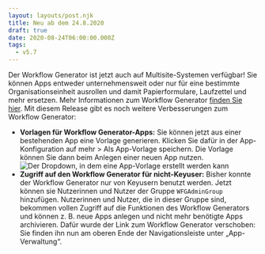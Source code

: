 ```yaml
---
layout: layouts/post.njk
title: Neu ab dem 24.8.2020
draft: true
date: 2020-08-24T06:00:00.000Z
tags:
  - v5.7
---
```

Der Workflow Generator ist jetzt auch auf Multisite-Systemen verfügbar! Sie können Apps entweder unternehmensweit oder nur für eine bestimmte Organisationseinheit ausrollen und damit Papierformulare, Laufzettel und mehr ersetzen. Mehr Informationen zum Workflow Generator [finden Sie hier](https://www.modell-aachen.de/de/qwiki/workflow-generator-entdecken). Mit diesem Release gibt es noch weitere Verbesserungen zum Workflow Generator:

* **Vorlagen für Workflow Generator-Apps:** Sie können jetzt aus einer bestehenden App eine Vorlage generieren. Klicken Sie dafür in der App-Konfiguration auf mehr > Als App-Vorlage speichern. Die Vorlage können Sie dann beim Anlegen einer neuen App nutzen. ![Der Dropdown, in dem eine App-Vorlage erstellt werden kann](/images/5_7_createtemplate.jpg "Unter *Mehr* können Sie ab jetzt die Konfiguration als App-Vorlage speichern")
* **Zugriff auf den Workflow Generator für nicht-Keyuser:** Bisher konnte der Workflow Generator nur von Keyusern benutzt werden. Jetzt können sie Nutzerinnen und Nutzer der Gruppe `WFGAdminGroup` hinzufügen. Nutzerinnen und Nutzer, die in dieser Gruppe sind, bekommen vollen Zugriff auf die Funktionen des Workflow Generators und können z. B. neue Apps anlegen und nicht mehr benötigte Apps archivieren. Dafür wurde der Link zum Workflow Generator verschoben: Sie finden ihn nun am oberen Ende der Navigationsleiste unter „App-Verwaltung“.